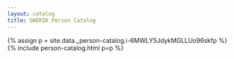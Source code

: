 ```yaml
---
layout: catalog
title: SWERIK Person Catalog
---
```

{% assign p = site.data._person-catalog.i-6MWLY5JdykMGLLUo96skfp %}
{% include person-catalog.html p=p %}

